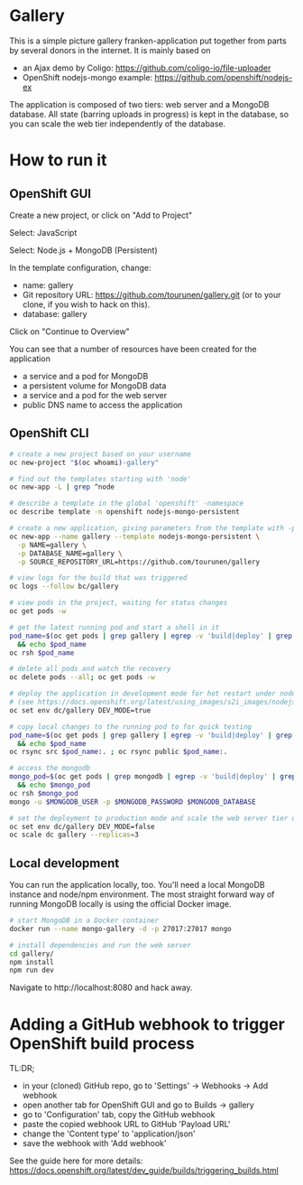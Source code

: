 # Gallery 

This is a simple picture gallery franken-application put together from parts by several
donors in the internet. It is mainly based on 

- an Ajax demo by Coligo: https://github.com/coligo-io/file-uploader
- OpenShift nodejs-mongo example: https://github.com/openshift/nodejs-ex

The application is composed of two tiers: web server and a MongoDB 
database. All state (barring uploads in progress) is kept in the database,
so you can scale the web tier independently of the database.

# How to run it

## OpenShift GUI

Create a new project, or click on "Add to Project"

Select: JavaScript

Select: Node.js + MongoDB (Persistent)

In the template configuration, change:

- name: gallery
- Git repository URL: https://github.com/tourunen/gallery.git (or to your clone, if you wish to hack on this).
- database: gallery

Click on "Continue to Overview"

You can see that a number of resources have been created for the application

- a service and a pod for MongoDB
- a persistent volume for MongoDB data
- a service and a pod for the web server
- public DNS name to access the application

## OpenShift CLI

```bash
# create a new project based on your username
oc new-project "$(oc whoami)-gallery"

# find out the templates starting with 'node'
oc new-app -L | grep ^node

# describe a template in the global 'openshift' -namespace
oc describe template -n openshift nodejs-mongo-persistent

# create a new application, giving parameters from the template with -p
oc new-app --name gallery --template nodejs-mongo-persistent \
  -p NAME=gallery \
  -p DATABASE_NAME=gallery \
  -p SOURCE_REPOSITORY_URL=https://github.com/tourunen/gallery

# view logs for the build that was triggered
oc logs --follow bc/gallery

# view pods in the project, waiting for status changes
oc get pods -w

# get the latest running pod and start a shell in it
pod_name=$(oc get pods | grep gallery | egrep -v 'build|deploy' | grep Running | tail -1 | cut -d " " -f 1) \
  && echo $pod_name
oc rsh $pod_name

# delete all pods and watch the recovery
oc delete pods --all; oc get pods -w

# deploy the application in development mode for hot restart under nodemon 
# (see https://docs.openshift.org/latest/using_images/s2i_images/nodejs.html#nodejs-configuration)
oc set env dc/gallery DEV_MODE=true

# copy local changes to the running pod to for quick testing
pod_name=$(oc get pods | grep gallery | egrep -v 'build|deploy' | grep Running | tail -1 | cut -d " " -f 1) \
  && echo $pod_name
oc rsync src $pod_name:. ; oc rsync public $pod_name:.

# access the mongodb 
mongo_pod=$(oc get pods | grep mongodb | egrep -v 'build|deploy' | grep Running | tail -1| cut -d " " -f 1) \
  && echo $mongo_pod
oc rsh $mongo_pod
mongo -u $MONGODB_USER -p $MONGODB_PASSWORD $MONGODB_DATABASE

# set the deployment to production mode and scale the web server tier up to 3 pods
oc set env dc/gallery DEV_MODE=false
oc scale dc gallery --replicas=3
```

## Local development

You can run the application locally, too. You'll need a local MongoDB instance and node/npm environment. The
most straight forward way of running MongoDB locally is using the official Docker image.

```bash
# start MongoDB in a Docker container
docker run --name mongo-gallery -d -p 27017:27017 mongo

# install dependencies and run the web server
cd gallery/
npm install
npm run dev
```

Navigate to http://localhost:8080 and hack away.

# Adding a GitHub webhook to trigger OpenShift build process

TL:DR; 

- in your (cloned) GitHub repo, go to 'Settings' -> Webhooks -> Add webhook
- open another tab for OpenShift GUI and go to Builds -> gallery
- go to 'Configuration' tab, copy the GitHub webhook
- paste the copied webhook URL to GitHub 'Payload URL'
- change the 'Content type' to 'application/json'
- save the webhook with 'Add webhook'

See the guide here for more details: https://docs.openshift.org/latest/dev_guide/builds/triggering_builds.html
